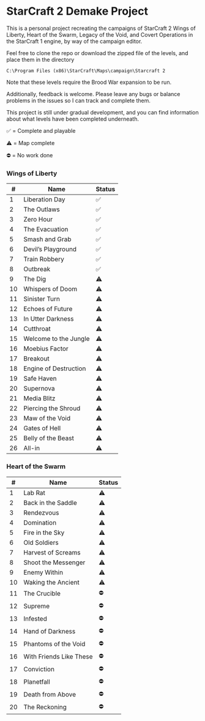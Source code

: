 # StarCraft 2 Demake Project

This is a personal project recreating the campaigns of StarCraft 2 Wings of Liberty, Heart of the Swarm, Legacy of the Void, and Covert Operations in the StarCraft 1 engine, by way of the campaign editor.

Feel free to clone the repo or download the zipped file of the levels, and place them in the directory

```
C:\Program Files (x86)\StarCraft\Maps\campaign\Starcraft 2
```

Note that these levels require the Brood War expansion to be run.

Additionally, feedback is welcome. Please leave any bugs or balance problems in the issues so I can track and complete them.

This project is still under gradual development, and you can find information about what levels have been completed underneath.

:white_check_mark: = Complete and playable

:warning: = Map complete

 :no_entry: = No work done

### Wings of Liberty
#|Name|Status
-|-|-
1 | Liberation Day |  :white_check_mark:
2 | The Outlaws |  :white_check_mark:
3 | Zero Hour |  :white_check_mark:
4 | The Evacuation |  :white_check_mark:
5 | Smash and Grab |  :white_check_mark:
6 | Devil’s Playground |  :white_check_mark:
7 | Train Robbery |  :white_check_mark:
8 | Outbreak |  :white_check_mark:
9 | The Dig |  :warning:
10 | Whispers of Doom |  :warning:
11 | Sinister Turn |  :warning:
12 | Echoes of Future |  :warning:
13 | In Utter Darkness |  :warning:
14 | Cutthroat |  :warning:
15 | Welcome to the Jungle |  :warning:
16 | Moebius Factor |  :warning:
17 | Breakout |  :warning:
18 | Engine of Destruction |  :warning:
19 | Safe Haven |  :warning:
20 | Supernova |  :warning:
21 | Media Blitz |  :warning:
22 | Piercing the Shroud |  :warning:
23 | Maw of the Void |  :warning:
24 | Gates of Hell |  :warning:
25 | Belly of the Beast |  :warning:
26 | All-in |  :warning:

### Heart of the Swarm
#|Name|Status
-|-|-
1 | Lab Rat | :warning:
2 | Back in the Saddle | :warning:
3 | Rendezvous | :warning:
4 | Domination | :warning:
5 | Fire in the Sky | :warning:
6 | Old Soldiers | :warning:
7 | Harvest of Screams | :warning:
8 | Shoot the Messenger | :warning:
9 | Enemy Within | :warning:
10 | Waking the Ancient | :warning:
11 | The Crucible | :no_entry:
12 | Supreme | :no_entry:
13 | Infested | :no_entry:
14 | Hand of Darkness | :no_entry:
15 | Phantoms of the Void | :no_entry:
16 | With Friends Like These | :no_entry:
17 | Conviction | :no_entry:
18 | Planetfall | :no_entry:
19 | Death from Above | :no_entry:
20 | The Reckoning | :no_entry:
